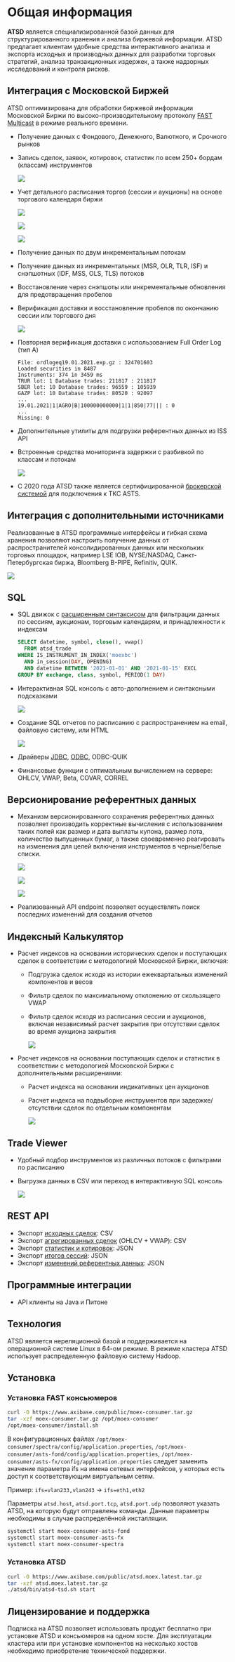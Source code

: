 # Общая информация

**ATSD** является специализированной базой данных для структурированного хранения и анализа биржевой информации. ATSD предлагает клиентам удобные средства интерактивного анализа и экспорта исходных и производных данных для разработки торговых стратегий, анализа транзакционных издержек, а также надзорных исследований и контроля рисков. 

## Интеграция с Московской Биржей

ATSD оптимизирована для обработки биржевой информации Московской Биржи по высоко-производительному протоколу [FAST Multicast](https://www.moex.com/s441) в режиме реального времени.

* Получение данных с Фондового, Денежного, Валютного, и Срочного рынков
* Запись сделок, заявок, котировок, статистик по всем 250+ бордам (классам) инструментов

  ![](./images/moex-all-classes.png)

* Учет детального расписания торгов (сессии и аукционы) на основе торгового календаря биржи

  ![](./images/moex-workday-calendar.png)

  ![](./images/moex-tqbr-schedule.png)

  ![](./images/working-calendar-consolidated.png)

* Получение данных по двум инкрементальным потокам
* Получение данных из инкрементальных (MSR, OLR, TLR, ISF) и снэпшотных (IDF, MSS, OLS, TLS) потоков
* Восстановление через снэпшоты или инкрементальные обновления для предотвращения пробелов
* Верификация доставки и восстановление пробелов по окончанию сессии или торгового дня

  ![](./images/trade-backfill.png)

* Повторная верификация доставки с использованием Full Order Log (тип А)

  ```
  File: ordlogeq19.01.2021.exp.gz : 324701603
  Loaded securities in 8487
  Instruments: 374 in 3459 ms
  TRUR lot: 1 Database trades: 211817 : 211817
  SBER lot: 10 Database trades: 96559 : 105939
  GAZP lot: 10 Database trades: 80520 : 92097
  ...
  19.01.2021|1|AGRO|B|100000000000|1|1|850|77||| : 0
  ...
  Missing: 0
  ```

* Дополнительные утилиты для подгрузки референтных данных из ISS API
* Встроенные средства мониторинга задержки с разбивкой по классам и потокам

  ![](./images/moex-latency.png)

* С 2020 года ATSD также является сертифицированной [брокерской системой](https://www.moex.com/a1198) для подключения к ТКС ASTS.

## Интеграция с дополнительными источниками

Реализованные в ATSD программные интерфейсы и гибкая схема хранения позволяют настроить получение данных от распространителей консолидированных данных или нескольких торговых площадок, например LSE IOB, NYSE/NASDAQ, Санкт-Петербургская биржа, Bloomberg B-PIPE, Refinitiv, QUIK.

![](./images/search-tsla.png)

## SQL

* SQL движок с [расширенным синтаксисом](sql.md) для фильтрации данных по сессиям, аукционам, торговым календарям, и принадлежности к индексам

  ```sql
  SELECT datetime, symbol, close(), vwap()
    FROM atsd_trade
  WHERE IS_INSTRUMENT_IN_INDEX('moexbc')
    AND in_session(DAY, OPENING)
    AND datetime BETWEEN '2021-01-01' AND '2021-01-15' EXCL
  GROUP BY exchange, class, symbol, PERIOD(1 DAY)
  ```

* Интерактивная SQL консоль с авто-дополнением и синтаксными подсказками

  ![](./images/auto-complete-class.png)

* Создание SQL отчетов по расписанию с распространением на email, файловую систему, или HTML

  ![](./images/sql-report-list.png)

* Драйверы [JDBC](https://github.com/axibase/atsd-jdbc), [ODBC](https://github.com/axibase/atsd-odbc), ODBC-QUIK
* Финансовые функции с оптимальным вычислением на сервере: OHLCV, VWAP, Beta, COVAR, CORREL

## Версионирование референтных данных

* Механизм версионированного сохранения референтных данных позволяет производить корректные вычисления с использованием таких полей как размер и дата выплаты купона, размер лота, количество выпущенных бумаг, а также своевременно реагировать на изменения для целей включения инструментов в черные/белые списки.

  ![](./images/moex-version-bonds.png)

  ![](./images/moex-version-tqbr.png)

  ![](./images/version-us.png)

* Реализованный API endpoint позволяет осуществлять поиск последних изменений для создания отчетов

## Индексный Калькулятор

* Расчет индексов на основании исторических сделок и поступающих сделок в соответствии с методологией Московской Биржи, включая:

  - Подгрузка сделок исходя из истории ежеквартальных изменений компонентов и весов
  - Фильтр сделок по максимальному отклонению от скользящего VWAP
  - Фильтр сделок исходя из расписания сессии и аукционов, включая независимый расчет закрытия при отсутствии сделок во время аукциона закрытия

    ![](./images/moex-index.png)

* Расчет индексов на основании поступающих сделок и статистик в соответствии с методологией Московской Биржи с дополнительными расширениями:
  - Расчет индекса на основании индикативных цен аукционов
  - Расчет индекса на подвыборке инструментов при задержке/отсутствии сделок по отдельным компонентам

    ![](./images/moex-index-calc.png)

## Trade Viewer

* Удобный подбор инструментов из различных потоков с фильтрами по расписанию
* Выгрузка данных в CSV или переход в интерактивную SQL консоль

  ![](./images/moex-trade-viewer.png)

## REST API

* Экспорт [исходных сделок](./trades-export.md): CSV
* Экспорт [агрегированных сделок](./ohlcv-export.md) (OHLCV + VWAP): CSV
* Экспорт [статистик и котировок](./statistics-export.md): JSON
* Экспорт [итогов сессий](./session-summary-export.md): JSON
* Экспорт [изменений референтных данных](./version-export.md): JSON 

## Программные интеграции

* API клиенты на Java и Питоне

## Технология 

ATSD является нереляционной базой и поддерживается на операционной системе Linux в 64-ом режиме. В режиме кластера ATSD использует распределенную файловую систему Hadoop.

## Установка

### Установка FAST консьюмеров

```bash
curl -O https://www.axibase.com/public/moex-consumer.tar.gz
tar -xzf moex-consumer.tar.gz /opt/moex-consumer
/opt/moex-consumer/install.sh
```

В конфигурационных файлах `/opt/moex-consumer/spectra/config/application.properties`, `/opt/moex-consumer/asts-fond/config/application.properties`, `/opt/moex-consumer/asts-fx/config/application.properties` следует заменить значение параметра ifs на имена сетевых интерфейсов, у которых есть доступ к соответствующим виртуальным сетям.

Пример: `ifs=vlan233,vlan243` -> `ifs=eth1,eth2`

Параметры `atsd.host`, `atsd.port.tcp`, `atsd.port.udp` позволяют указать ATSD, на которую будут отправлены команды. Данные параметры необходимы в случае распределённой инсталляции.

```bash
systemctl start moex-consumer-asts-fond
systemctl start moex-consumer-asts-fx
systemctl start moex-consumer-spectra
```

### Установка ATSD

```bash
curl -O https://www.axibase.com/public/atsd.moex.latest.tar.gz
tar -xzf atsd.moex.latest.tar.gz
./atsd/bin/atsd-tsd.sh start
```

## Лицензирование и поддержка

Подписка на ATSD позволяет использовать продукт бесплатно при установке ATSD и консьюмеров на одном хосте. Для эксплуатации кластера или при установке компонентов на несколько хостов необходимо приобретение технической поддержки.